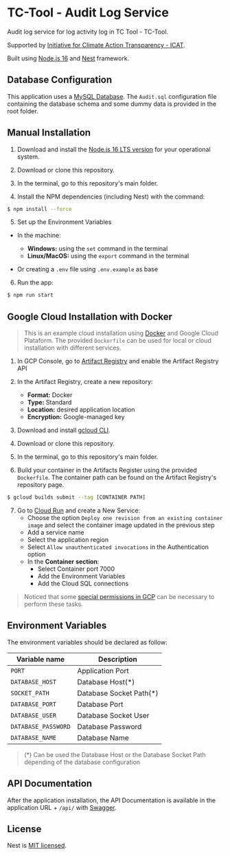 # TC-Tool - Audit Log Service

Audit log service for log activity log in TC Tool - TC-Tool.

Supported by [Initiative for Climate Action Transparency - ICAT](https://climateactiontransparency.org/).

Built using [Node.js 16](https://nodejs.org/dist/latest-v16.x/docs/api/) and [Nest](https://github.com/nestjs/nest) framework.

## Database Configuration

This application uses a [MySQL Database](https://www.mysql.com/). The `Audit.sql` configuration file containing the database schema and some dummy data is provided in the root folder.

## Manual Installation

1. Download and install the [Node.js 16 LTS version](https://nodejs.org/en/download/releases) for your operational system.

2. Download or clone this repository.

3. In the terminal, go to this repository's main folder.

4. Install the NPM dependencies (including Nest) with the command:


```bash
$ npm install --force
```

5. Set up the Environment Variables

  - In the machine:
    - **Windows:** using the `set` command in the terminal
    - **Linux/MacOS:** using the `export` command in the terminal

  - Or creating a `.env` file using `.env.example` as base

6. Run the app:

```bash
$ npm run start
```
## Google Cloud Installation with Docker

> This is an example cloud installation using [Docker](https://www.docker.com/) and Google Cloud Plataform. The provided `Dockerfile` can be used for local or cloud installation with different services.

1. In GCP Console, go to [Artifact Registry](https://console.cloud.google.com/artifacts) and enable the Artifact Registry API

2. In the Artifact Registry, create a new repository:

   - **Format:** Docker
   - **Type:** Standard
   - **Location:** desired application location
   - **Encryption:** Google-managed key

3. Download and install [gcloud CLI](https://cloud.google.com/sdk/docs/install).

4. Download or clone this repository.

5. In the terminal, go to this repository's main folder.

6. Build your container in the Artifacts Register using the provided `Dockerfile`. The container path can be found on the Artifact Registry's repository page.

  ```bash
  $ gcloud builds submit --tag [CONTAINER PATH]
  ```

7. Go to [Cloud Run](https://console.cloud.google.com/run) and create a New Service:
   - Choose the option `Deploy one revision from an existing container image` and select the container image updated in the previous step
   - Add a service name
   - Select the application region
   - Select `Allow unauthenticated invocations` in the Authentication option
   - In the **Container section**:
     - Select Container port 7000
     - Add the Environment Variables
     - Add the Cloud SQL connections

> Noticed that some [special permissions in GCP](https://cloud.google.com/run/docs/reference/iam/roles#additional-configuration) can be necessary to perform these tasks.

## Environment Variables

The environment variables should be declared as follow:

| Variable name         | Description                                    |
| --------------------- | ---------------------------------------------- |
| `PORT`                | Application Port                               |
| `DATABASE_HOST`       | Database Host(*)                               |
| `SOCKET_PATH`         | Database Socket Path(*)                        |
| `DATABASE_PORT`       | Database Port                                  |
| `DATABASE_USER`       | Database Socket User                           |
| `DATABASE_PASSWORD`   | Database Password                              |
| `DATABASE_NAME`       | Database Name                                  |


> (*) Can be used the Database Host or the Database Socket Path depending of the database configuration

## API Documentation

After the application installation, the API Documentation is available in the application URL + `/api/` with [Swagger](https://swagger.io/solutions/api-documentation/).



## License

  Nest is [MIT licensed](LICENSE).






